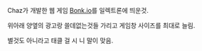 Chaz가 개발한 웹 게임 [Bonk.io](https://bonk.io)를 일렉트론에 띄운것.

위아래 양옆의 광고랑 쓸데없는것들 가리고 게임창 사이즈를 최대로 늘림.

별것도 아니라고 태클 걸 시 니 말이 맞음.
